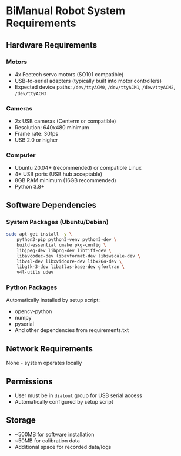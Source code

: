 # BiManual Robot System Requirements

## Hardware Requirements

### Motors
- 4x Feetech servo motors (SO101 compatible)
- USB-to-serial adapters (typically built into motor controllers)
- Expected device paths: `/dev/ttyACM0`, `/dev/ttyACM1`, `/dev/ttyACM2`, `/dev/ttyACM3`

### Cameras
- 2x USB cameras (Centerm or compatible)
- Resolution: 640x480 minimum
- Frame rate: 30fps
- USB 2.0 or higher

### Computer
- Ubuntu 20.04+ (recommended) or compatible Linux
- 4+ USB ports (USB hub acceptable)
- 8GB RAM minimum (16GB recommended)
- Python 3.8+

## Software Dependencies

### System Packages (Ubuntu/Debian)
```bash
sudo apt-get install -y \
    python3-pip python3-venv python3-dev \
    build-essential cmake pkg-config \
    libjpeg-dev libpng-dev libtiff-dev \
    libavcodec-dev libavformat-dev libswscale-dev \
    libv4l-dev libxvidcore-dev libx264-dev \
    libgtk-3-dev libatlas-base-dev gfortran \
    v4l-utils udev
```

### Python Packages
Automatically installed by setup script:
- opencv-python
- numpy
- pyserial
- And other dependencies from requirements.txt

## Network Requirements
None - system operates locally

## Permissions
- User must be in `dialout` group for USB serial access
- Automatically configured by setup script

## Storage
- ~500MB for software installation
- ~50MB for calibration data
- Additional space for recorded data/logs
